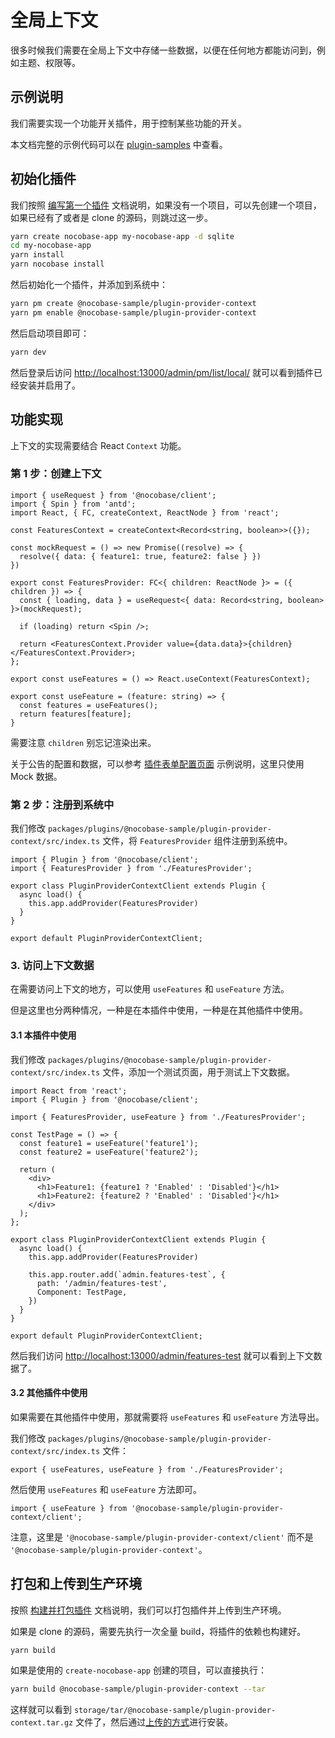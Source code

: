 # 全局上下文

很多时候我们需要在全局上下文中存储一些数据，以便在任何地方都能访问到，例如主题、权限等。

## 示例说明

我们需要实现一个功能开关插件，用于控制某些功能的开关。

本文档完整的示例代码可以在 [plugin-samples](https://github.com/nocobase/plugin-samples/tree/main/packages/plugins/%40nocobase-sample/plugin-provider-context) 中查看。

## 初始化插件

我们按照 [编写第一个插件](/development/your-fisrt-plugin) 文档说明，如果没有一个项目，可以先创建一个项目，如果已经有了或者是 clone 的源码，则跳过这一步。

```bash
yarn create nocobase-app my-nocobase-app -d sqlite
cd my-nocobase-app
yarn install
yarn nocobase install
```

然后初始化一个插件，并添加到系统中：

```bash
yarn pm create @nocobase-sample/plugin-provider-context
yarn pm enable @nocobase-sample/plugin-provider-context
```

然后启动项目即可：

```bash
yarn dev
```

然后登录后访问 [http://localhost:13000/admin/pm/list/local/](http://localhost:13000/admin/pm/list/local/) 就可以看到插件已经安装并启用了。

## 功能实现

上下文的实现需要结合 React `Context` 功能。

### 第 1 步：创建上下文

```tsx | pure
import { useRequest } from '@nocobase/client';
import { Spin } from 'antd';
import React, { FC, createContext, ReactNode } from 'react';

const FeaturesContext = createContext<Record<string, boolean>>({});

const mockRequest = () => new Promise((resolve) => {
  resolve({ data: { feature1: true, feature2: false } })
})

export const FeaturesProvider: FC<{ children: ReactNode }> = ({ children }) => {
  const { loading, data } = useRequest<{ data: Record<string, boolean> }>(mockRequest);

  if (loading) return <Spin />;

  return <FeaturesContext.Provider value={data.data}>{children}</FeaturesContext.Provider>;
};

export const useFeatures = () => React.useContext(FeaturesContext);

export const useFeature = (feature: string) => {
  const features = useFeatures();
  return features[feature];
}
```

需要注意 `children` 别忘记渲染出来。

关于公告的配置和数据，可以参考 [插件表单配置页面](/plugin-samples/plugin-settings/form) 示例说明，这里只使用 Mock 数据。

### 第 2 步：注册到系统中

我们修改 `packages/plugins/@nocobase-sample/plugin-provider-context/src/index.ts` 文件，将 `FeaturesProvider` 组件注册到系统中。

```tsx | pure
import { Plugin } from '@nocobase/client';
import { FeaturesProvider } from './FeaturesProvider';

export class PluginProviderContextClient extends Plugin {
  async load() {
    this.app.addProvider(FeaturesProvider)
  }
}

export default PluginProviderContextClient;
```

### 3. 访问上下文数据

在需要访问上下文的地方，可以使用 `useFeatures` 和 `useFeature` 方法。

但是这里也分两种情况，一种是在本插件中使用，一种是在其他插件中使用。

#### 3.1 本插件中使用

我们修改 `packages/plugins/@nocobase-sample/plugin-provider-context/src/index.ts` 文件，添加一个测试页面，用于测试上下文数据。

```tsx | pure
import React from 'react';
import { Plugin } from '@nocobase/client';

import { FeaturesProvider, useFeature } from './FeaturesProvider';

const TestPage = () => {
  const feature1 = useFeature('feature1');
  const feature2 = useFeature('feature2');

  return (
    <div>
      <h1>Feature1: {feature1 ? 'Enabled' : 'Disabled'}</h1>
      <h1>Feature2: {feature2 ? 'Enabled' : 'Disabled'}</h1>
    </div>
  );
};

export class PluginProviderContextClient extends Plugin {
  async load() {
    this.app.addProvider(FeaturesProvider)

    this.app.router.add(`admin.features-test`, {
      path: '/admin/features-test',
      Component: TestPage,
    })
  }
}

export default PluginProviderContextClient;
```

然后我们访问 [http://localhost:13000/admin/features-test](http://localhost:13000/admin/features-test) 就可以看到上下文数据了。

#### 3.2 其他插件中使用

如果需要在其他插件中使用，那就需要将 `useFeatures` 和 `useFeature` 方法导出。

我们修改 `packages/plugins/@nocobase-sample/plugin-provider-context/src/index.ts` 文件：

```tsx | pure
export { useFeatures, useFeature } from './FeaturesProvider';
```

然后使用 `useFeatures` 和 `useFeature` 方法即可。

```tsx | pure
import { useFeature } from '@nocobase-sample/plugin-provider-context/client';
```

注意，这里是 `'@nocobase-sample/plugin-provider-context/client'` 而不是 `'@nocobase-sample/plugin-provider-context'`。

## 打包和上传到生产环境

按照 [构建并打包插件](/development/your-fisrt-plugin#构建并打包插件) 文档说明，我们可以打包插件并上传到生产环境。

如果是 clone 的源码，需要先执行一次全量 build，将插件的依赖也构建好。

```bash
yarn build
```

如果是使用的 `create-nocobase-app` 创建的项目，可以直接执行：

```bash
yarn build @nocobase-sample/plugin-provider-context --tar
```

这样就可以看到 `storage/tar/@nocobase-sample/plugin-provider-context.tar.gz` 文件了，然后通过[上传的方式](/welcome/getting-started/plugin)进行安装。
